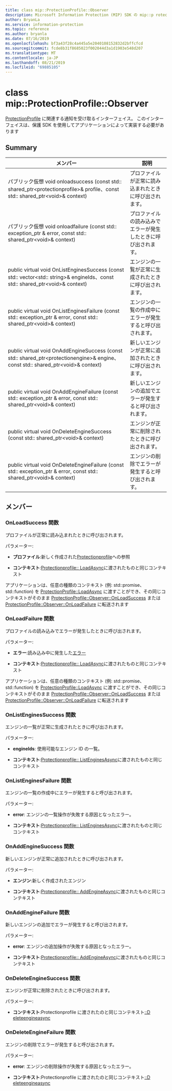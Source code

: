 ```yaml
---
title: class mip::ProtectionProfile::Observer
description: Microsoft Information Protection (MIP) SDK の mip::p rotectionprofile クラスについて説明します。
author: BryanLa
ms.service: information-protection
ms.topic: reference
ms.author: bryanla
ms.date: 07/16/2019
ms.openlocfilehash: bf3a43f28c4a445a5e2040108152832d2bffcfcd
ms.sourcegitcommit: fcde8b31f8685023f002044d3a1d1903e548d207
ms.translationtype: MT
ms.contentlocale: ja-JP
ms.lasthandoff: 08/21/2019
ms.locfileid: "69885105"
---
```

# <a name="class-mipprotectionprofileobserver"></a>class mip::ProtectionProfile::Observer 
[ProtectionProfile](class_mip_protectionprofile.md) に関連する通知を受け取るインターフェイス。
このインターフェイスは、保護 SDK を使用してアプリケーションによって実装する必要があります
  
## <a name="summary"></a>Summary
 メンバー                        | 説明                                
--------------------------------|---------------------------------------------
パブリック仮想 void onloadsuccess (const std:: shared_ptr\<protectionprofile\>& profile、const std:: shared_ptr\<void\>& context)  |  プロファイルが正常に読み込まれたときに呼び出されます。
パブリック仮想 void onloadfailure (const std:: exception_ptr & error, const std:: shared_ptr\<void\>& context)  |  プロファイルの読み込みでエラーが発生したときに呼び出されます。
public virtual void OnListEnginesSuccess (const std:: vector\<std:: string\>& engineIds、const std:: shared_ptr\<void\>& context)  |  エンジンの一覧が正常に生成されたときに呼び出されます。
public virtual void OnListEnginesFailure (const std:: exception_ptr & error, const std:: shared_ptr\<void\>& context)  |  エンジンの一覧の作成中にエラーが発生すると呼び出されます。
public virtual void OnAddEngineSuccess (const std:: shared_ptr\<protectionengine\>& engine、const std:: shared_ptr\<void\>& context)  |  新しいエンジンが正常に追加されたときに呼び出されます。
public virtual void OnAddEngineFailure (const std:: exception_ptr & error, const std:: shared_ptr\<void\>& context)  |  新しいエンジンの追加でエラーが発生すると呼び出されます。
public virtual void OnDeleteEngineSuccess (const std:: shared_ptr\<void\>& context)  |  エンジンが正常に削除されたときに呼び出されます。
public virtual void OnDeleteEngineFailure (const std:: exception_ptr & error, const std:: shared_ptr\<void\>& context)  |  エンジンの削除でエラーが発生すると呼び出されます。
  
## <a name="members"></a>メンバー
  
### <a name="onloadsuccess-function"></a>OnLoadSuccess 関数
プロファイルが正常に読み込まれたときに呼び出されます。

パラメーター:  
* **プロファイル**:新しく作成された[Protectionprofile](class_mip_protectionprofile.md)への参照


* **コンテキスト**:[Protectionprofile:: LoadAsync](class_mip_protectionprofile.md#addengineasync-function)に渡されたものと同じコンテキスト


アプリケーションは、任意の種類のコンテキスト (例: std::promise、std::function) を [ProtectionProfile::LoadAsync](class_mip_protectionprofile.md#addengineasync-function) に渡すことができ、その同じコンテキストがそのまま [ProtectionProfile::Observer::OnLoadSuccess](class_mip_protectionprofile_observer.md#onloadsuccess-function) または [ProtectionProfile::Observer::OnLoadFailure](class_mip_protectionprofile_observer.md#onloadfailure-function) に転送されます
  
### <a name="onloadfailure-function"></a>OnLoadFailure 関数
プロファイルの読み込みでエラーが発生したときに呼び出されます。

パラメーター:  
* **エラー**:読み込み中に発生した[エラー](class_mip_error.md) 


* **コンテキスト**:[Protectionprofile:: LoadAsync](class_mip_protectionprofile.md#addengineasync-function)に渡されたものと同じコンテキスト


アプリケーションは、任意の種類のコンテキスト (例: std::promise、std::function) を [ProtectionProfile::LoadAsync](class_mip_protectionprofile.md#addengineasync-function) に渡すことができ、その同じコンテキストがそのまま [ProtectionProfile::Observer::OnLoadSuccess](class_mip_protectionprofile_observer.md#onloadsuccess-function) または [ProtectionProfile::Observer::OnLoadFailure](class_mip_protectionprofile_observer.md#onloadfailure-function) に転送されます
  
### <a name="onlistenginessuccess-function"></a>OnListEnginesSuccess 関数
エンジンの一覧が正常に生成されたときに呼び出されます。

パラメーター:  
* **engineIds**: 使用可能なエンジン ID の一覧。 


* **コンテキスト**:[Protectionprofile:: ListEnginesAsync](class_mip_protectionprofile.md#listenginesasync-function)に渡されたものと同じコンテキスト


  
### <a name="onlistenginesfailure-function"></a>OnListEnginesFailure 関数
エンジンの一覧の作成中にエラーが発生すると呼び出されます。

パラメーター:  
* **error**: エンジンの一覧操作が失敗する原因となったエラー。 


* **コンテキスト**:[Protectionprofile:: ListEnginesAsync](class_mip_protectionprofile.md#listenginesasync-function)に渡されたものと同じコンテキスト


  
### <a name="onaddenginesuccess-function"></a>OnAddEngineSuccess 関数
新しいエンジンが正常に追加されたときに呼び出されます。

パラメーター:  
* **エンジン**:新しく作成されたエンジン 


* **コンテキスト**:[Protectionprofile:: AddEngineAsync](class_mip_protectionprofile.md#addengineasync-function)に渡されたものと同じコンテキスト


  
### <a name="onaddenginefailure-function"></a>OnAddEngineFailure 関数
新しいエンジンの追加でエラーが発生すると呼び出されます。

パラメーター:  
* **error**: エンジンの追加操作が失敗する原因となったエラー。 


* **コンテキスト**:[Protectionprofile:: AddEngineAsync](class_mip_protectionprofile.md#addengineasync-function)に渡されたものと同じコンテキスト


  
### <a name="ondeleteenginesuccess-function"></a>OnDeleteEngineSuccess 関数
エンジンが正常に削除されたときに呼び出されます。

パラメーター:  
* **コンテキスト**:Protectionprofile に渡されたのと同じコンテキスト[::D eleteengineasync](class_mip_protectionprofile.md#deleteengineasync-function)


  
### <a name="ondeleteenginefailure-function"></a>OnDeleteEngineFailure 関数
エンジンの削除でエラーが発生すると呼び出されます。

パラメーター:  
* **error**: エンジンの削除操作が失敗する原因となったエラー。 


* **コンテキスト**:Protectionprofile に渡されたのと同じコンテキスト[::D eleteengineasync](class_mip_protectionprofile.md#deleteengineasync-function)

